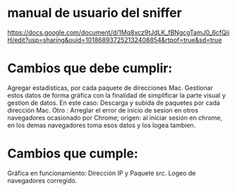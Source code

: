 # manual de usuario del sniffer
https://docs.google.com/document/d/1Mq8xcz9tJdLK_fBNgcgTamJ0_6cfQiiH/edit?usp=sharing&ouid=101868937252132408854&rtpof=true&sd=true

# Cambios que debe cumplir:
Agregar estadisticas, por cada paquete de direcciones Mac. Gestionar estos datos de forma gráfica con la finalidad de simplificar la parte visual y gestion de datos. En este caso: Descarga y subida de paquetes por cada dirección Mac. Otro : Arreglar el error de inicio de sesion en otros navegadores ocasionado por Chrome; origen: al iniciar sesión en chrome, en los demas navegadores toma esos datos y los logea tambien.

# Cambios que cumple:

Gráfica en funcionamiento: Dirección IP y Paquete src.
Logeo de navegadores corregido.



